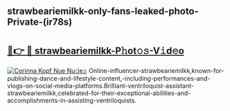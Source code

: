 ## strawbeariemilkk-only-fans​-leaked-photo​-Private-(ir78s)


# <h2><a href="https://mediaupload.pro?title=strawbeariemilkk&ref=git">🔗👉 🔴 strawbeariemilkk-P𝚑ot𝚘𝚜-V𝚒d𝚎o</a></h2>

[![Corinna Kopf Nue Nu𝚍e𝚜](https://i.imgur.com/0qMVB7G.gif)](https://mediaupload.pro?title=strawbeariemilkk&ref=git)
Online-influencer-strawbeariemilkk,known-for-publishing-dance-and-lifestyle-content,-including-performances-and-vlogs-on-social-media-platforms.Brilliant-ventriloquist-assistant-strawbeariemilkk,celebrated-for-their-exceptional-abilities-and-accomplishments-in-assisting-ventriloquists.  